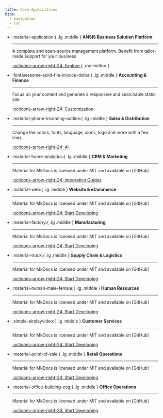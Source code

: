 ```yaml
---
title: Core Applications
hide:
  - navigation
  - toc
---
```

<script src="https://cdn.tailwindcss.com"></script>


<div class="grid cards" markdown>

-   :material-application:{ .lg .middle } __ANSIS Business Solution Platform__

    ---

    A complete and open-source management platform. Benefit from tailor-made support for your business.

    [:octicons-arrow-right-24: Explore ](./01_platform/index.md){ .md-button }

-   :fontawesome-solid-file-invoice-dollar:{ .lg .middle } __Accounting & Finance__

    ---

    Focus on your content and generate a responsive and searchable static site

    [:octicons-arrow-right-24: Customization](#)

-   :material-phone-incoming-outline:{ .lg .middle } __Sales & Distribution__

    ---

    Change the colors, fonts, language, icons, logo and more with a few lines

    [:octicons-arrow-right-24: AI](#)

-   :material-home-analytics:{ .lg .middle } __CRM & Marketing__

    ---

    Material for MkDocs is licensed under MIT and available on [GitHub]

    [:octicons-arrow-right-24: Integration Guides](#)

-   :material-web:{ .lg .middle } __Website & eCommerce__

    ---

    Material for MkDocs is licensed under MIT and available on [GitHub]

    [:octicons-arrow-right-24: Start Developing](#)

-   :material-factory:{ .lg .middle } __Manufacturing__

    ---

    Material for MkDocs is licensed under MIT and available on [GitHub]

    [:octicons-arrow-right-24: Start Developing](#)

-   :material-truck:{ .lg .middle } __Supply Chain & Logistics__

    ---

    Material for MkDocs is licensed under MIT and available on [GitHub]

    [:octicons-arrow-right-24: Start Developing](#)

-   :material-human-male-female:{ .lg .middle } __Human Resources__

    ---

    Material for MkDocs is licensed under MIT and available on [GitHub]

    [:octicons-arrow-right-24: Start Developing](#)

 
-   :simple-airplayvideo:{ .lg .middle } __Customer Services__

    ---

    Material for MkDocs is licensed under MIT and available on [GitHub]

    [:octicons-arrow-right-24: Start Developing](#)


-   :material-point-of-sale:{ .lg .middle } __Retail Operations__

    ---

    Material for MkDocs is licensed under MIT and available on [GitHub]

    [:octicons-arrow-right-24: Start Developing](#)

-   :material-office-building-cog:{ .lg .middle } __Office Operations__

    ---

    Material for MkDocs is licensed under MIT and available on [GitHub]

    [:octicons-arrow-right-24: Start Developing](#)


</div>
